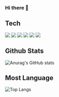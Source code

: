 ### Hi there 👋

<!--
**kwan2/kwan2** is a ✨ _special_ ✨ repository because its `README.md` (this file) appears on your GitHub profile.

Here are some ideas to get you started:

- 🔭 I’m currently working on ...
- 🌱 I’m currently learning ...
- 👯 I’m looking to collaborate on ...
- 🤔 I’m looking for help with ...
- 💬 Ask me about ...
- 📫 How to reach me: ...
- 😄 Pronouns: ...
- ⚡ Fun fact: ...
-->

## Tech


<img src="https://camo.githubusercontent.com/b808f23a493a4f38105152f8246cbc71d46c7b572989e58e4a0c6f683aa93437/68747470733a2f2f696d672e736869656c64732e696f2f62616467652f4e6578744a532d3030303030303f7374796c653d666c61742d737175617265266c6f676f3d6e657874646f746a73266c6f676f436f6c6f723d7768697465"> <img src="https://camo.githubusercontent.com/cfdff78011462f5703e687c78a27282650ca8f000dc2253fc6651ae218fe7078/68747470733a2f2f696d672e736869656c64732e696f2f62616467652f537072696e672d3644423333463f7374796c653d666c61742d737175617265266c6f676f3d737072696e67266c6f676f436f6c6f723d7768697465"> <img src="https://camo.githubusercontent.com/b609225bdb4ad668a23ec18b022f166bd86e184b28ddcf34b604f4a68837907f/68747470733a2f2f696d672e736869656c64732e696f2f62616467652f446f636b65722d3234393645443f7374796c653d666c61742d737175617265266c6f676f3d646f636b6572266c6f676f436f6c6f723d7768697465"> <img src="https://camo.githubusercontent.com/e1efe3bc6606b24529d104da2e6dcd04f36d1959313a662d3003338d24f24e7e/68747470733a2f2f696d672e736869656c64732e696f2f62616467652f4b756265726e657465732d3332364345353f7374796c653d666c61742d737175617265266c6f676f3d6b756265726e65746573266c6f676f436f6c6f723d7768697465"> <img src="https://camo.githubusercontent.com/c3788704a8af5a700fa426d7779bf7180dc9e504d02f7ae6a8576a49d684102e/68747470733a2f2f696d672e736869656c64732e696f2f62616467652f476974687562416374696f6e732d3230383846463f7374796c653d666c61742d737175617265266c6f676f3d676974687562616374696f6e73266c6f676f436f6c6f723d7768697465"> <img src="https://camo.githubusercontent.com/5ec6b65f6c6ccf15d98eb83a94b852c56b7bdd04cae89146cdd98db15990e71b/68747470733a2f2f696d672e736869656c64732e696f2f62616467652f4157532d3233324633453f7374796c653d666c61742d737175617265266c6f676f3d616d617a6f6e617773266c6f676f436f6c6f723d7768697465">

## Github Stats
![Anurag's GitHub stats](https://github-readme-stats.vercel.app/api?username=kwan2&show_icons=true&theme=highcontrast)

## Most Language
![Top Langs](https://github-readme-stats.vercel.app/api/top-langs/?username=kwan2&layout=compact&theme=dracula)
